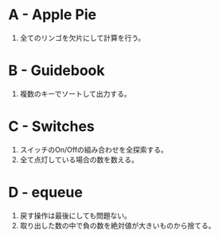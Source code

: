 # A - Apple Pie
1. 全てのリンゴを欠片にして計算を行う。

# B - Guidebook
1. 複数のキーでソートして出力する。

# C - Switches
1. スイッチのOn/Offの組み合わせを全探索する。
2. 全て点灯している場合の数を数える。

# D - equeue
1. 戻す操作は最後にしても問題ない。
2. 取り出した数の中で負の数を絶対値が大きいものから捨てる。